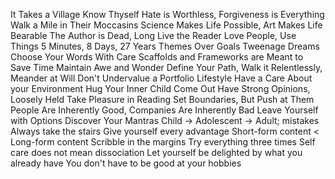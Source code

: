 It Takes a Village
Know Thyself
Hate is Worthless, Forgiveness is Everything
Walk a Mile in Their Moccasins
Science Makes Life Possible, Art Makes Life Bearable
The Author is Dead, Long Live the Reader
Love People, Use Things
5 Minutes, 8 Days, 27 Years
Themes Over Goals
Tweenage Dreams
Choose Your Words With Care
Scaffolds and Frameworks are Meant to Save Time
Maintain Awe and Wonder
Define Your Path, Walk it Relentlessly, Meander at Will
Don't Undervalue a Portfolio Lifestyle
Have a Care About your Environment
Hug Your Inner Child
Come Out
Have Strong Opinions, Loosely Held
Take Pleasure in Reading
Set Boundaries, But Push at Them
People Are Inherently Good, Companies Are Inherently Bad
Leave Yourself with Options
Discover Your Mantras
Child -> Adolescent -> Adult; mistakes 
Always take the stairs
Give yourself every advantage
Short-form content < Long-form content
Scribble in the margins
Try everything three times
Self care does not mean dissociation
Let yourself be delighted by what you already have
You don't have to be good at your hobbies
